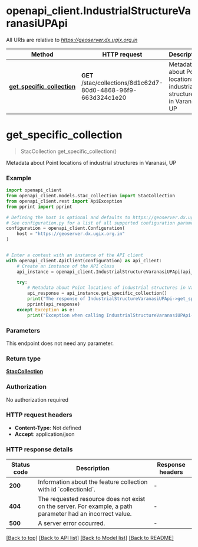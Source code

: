 # openapi_client.IndustrialStructureVaranasiUPApi

All URIs are relative to *https://geoserver.dx.ugix.org.in*

Method | HTTP request | Description
------------- | ------------- | -------------
[**get_specific_collection**](IndustrialStructureVaranasiUPApi.md#get_specific_collection) | **GET** /stac/collections/8d1c62d7-80d0-4868-96f9-663d324c1e20 | Metadata about Point locations of industrial structures in Varanasi, UP


# **get_specific_collection**
> StacCollection get_specific_collection()

Metadata about Point locations of industrial structures in Varanasi, UP

### Example


```python
import openapi_client
from openapi_client.models.stac_collection import StacCollection
from openapi_client.rest import ApiException
from pprint import pprint

# Defining the host is optional and defaults to https://geoserver.dx.ugix.org.in
# See configuration.py for a list of all supported configuration parameters.
configuration = openapi_client.Configuration(
    host = "https://geoserver.dx.ugix.org.in"
)


# Enter a context with an instance of the API client
with openapi_client.ApiClient(configuration) as api_client:
    # Create an instance of the API class
    api_instance = openapi_client.IndustrialStructureVaranasiUPApi(api_client)

    try:
        # Metadata about Point locations of industrial structures in Varanasi, UP
        api_response = api_instance.get_specific_collection()
        print("The response of IndustrialStructureVaranasiUPApi->get_specific_collection:\n")
        pprint(api_response)
    except Exception as e:
        print("Exception when calling IndustrialStructureVaranasiUPApi->get_specific_collection: %s\n" % e)
```



### Parameters

This endpoint does not need any parameter.

### Return type

[**StacCollection**](StacCollection.md)

### Authorization

No authorization required

### HTTP request headers

 - **Content-Type**: Not defined
 - **Accept**: application/json

### HTTP response details

| Status code | Description | Response headers |
|-------------|-------------|------------------|
**200** | Information about the feature collection with id &#x60;collectionId&#x60;. |  -  |
**404** | The requested resource does not exist on the server. For example, a path parameter had an incorrect value. |  -  |
**500** | A server error occurred. |  -  |

[[Back to top]](#) [[Back to API list]](../README.md#documentation-for-api-endpoints) [[Back to Model list]](../README.md#documentation-for-models) [[Back to README]](../README.md)

